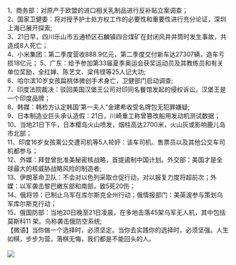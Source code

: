 1、商务部：对原产于欧盟的进口相关乳制品进行反补贴立案调查；<br/>
2、国家卫健委：将对授予护士处方权工作的必要性和重要性进行充分论证，深圳上海已展开探索;<br/>
3、21日早，四川乐山市五通桥区石麟镇四合煤矿在封闭风井井筒时发生事故，共造成8人死亡；<br/>
4、小米集团：第二季度营收888.9亿元，第二季度交付新车达27307辆，造车亏损18亿元； 5、广东：给予参加第33届夏季奥运会获奖运动员及其教练员和有关单位奖励，全红婵、陈艺文、梁伟铿等25人记大功;<br/>
6、哈尔滨10岁女孩扁桃体微创手术身亡，卫健部门启动调查;<br/>
7、印度法院裁决：驳回美国汉堡王公司对印同名餐馆发起的侵权诉讼，汉堡王是一个印度品牌；<br/>
8、韩媒：韩检方认定韩国'第一夫人“金建希收受名牌包无犯罪嫌疑;<br/>
9、日本制造业巨头承认造假：21日，川崎重工称曾篡改船用发动机测试数据；<br/>
10、当地21日下午，日本樱岛火山喷发，烟柱高达2700米，火山灰或影响鹿儿岛市北部；<br/>
11、印度16岁女孩乘公交遭司机等5人轮奸：该车司机、售票员以及其他公交车司机都参与；<br/>
12、外媒：拜登曾批准美秘密核战略，首提遏制中国计划。外交部：美国才是全球最大的核威胁战略风险的制造者;<br/>
13、伊朗革命卫队：不会对以色列采取仓促行动，对以报复力度将超前次；外媒：以军袭击黎巴嫩东部和南部，致5死20伤；<br/>
14、俄将领：已制止乌军在库尔斯克全州行动；俄情报部门：美英波参与策划乌军库尔斯克行动；<br/>
15、俄国防部：当地20日晚至21日凌晨，在多地击落45架乌军无人机，其中包括莫斯科11 架。乌称袭击俄防空系统;<br/>
【微语】当你做一个选择时，必须坚定。当你去实践你的选择时，必须坚强。人生如棋，步步为营，落棋无悔，我们都是不能回头的人。<br/><br/><img src="https://api.03c3.cn/api/zb" />
